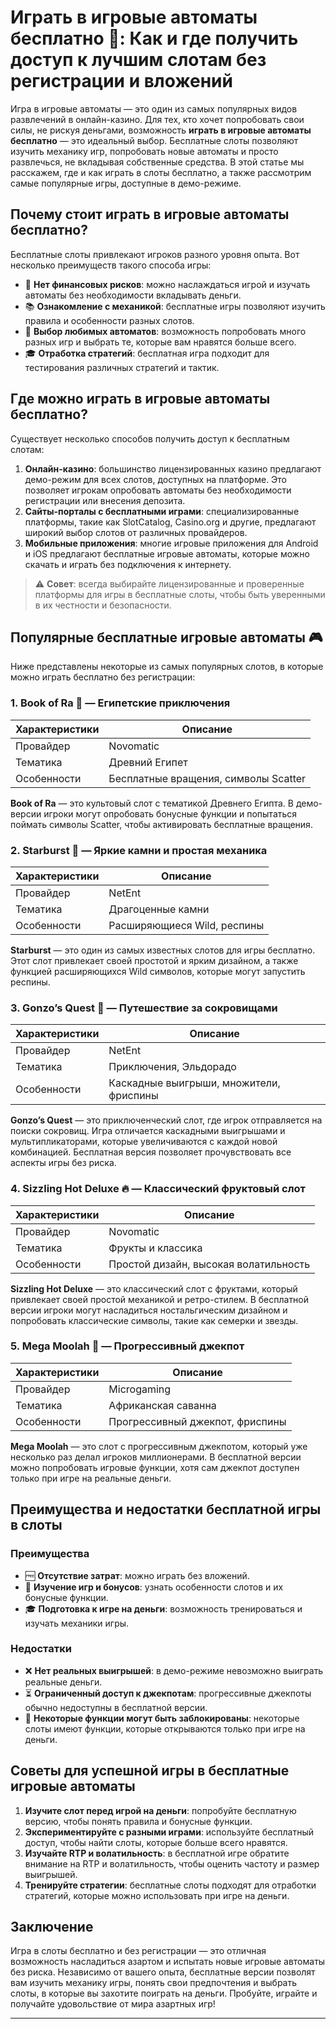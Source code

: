 # Играть в игровые автоматы бесплатно 🎰: Как и где получить доступ к лучшим слотам без регистрации и вложений

Игра в игровые автоматы — это один из самых популярных видов развлечений в онлайн-казино. Для тех, кто хочет попробовать свои силы, не рискуя деньгами, возможность **играть в игровые автоматы бесплатно** — это идеальный выбор. Бесплатные слоты позволяют изучить механику игр, попробовать новые автоматы и просто развлечься, не вкладывая собственные средства. В этой статье мы расскажем, где и как играть в слоты бесплатно, а также рассмотрим самые популярные игры, доступные в демо-режиме.

## Почему стоит играть в игровые автоматы бесплатно?

Бесплатные слоты привлекают игроков разного уровня опыта. Вот несколько преимуществ такого способа игры:

- 🎲 **Нет финансовых рисков**: можно наслаждаться игрой и изучать автоматы без необходимости вкладывать деньги.
- 📚 **Ознакомление с механикой**: бесплатные игры позволяют изучить правила и особенности разных слотов.
- 🔄 **Выбор любимых автоматов**: возможность попробовать много разных игр и выбрать те, которые вам нравятся больше всего.
- 🎓 **Отработка стратегий**: бесплатная игра подходит для тестирования различных стратегий и тактик.

## Где можно играть в игровые автоматы бесплатно?

Существует несколько способов получить доступ к бесплатным слотам:

1. **Онлайн-казино**: большинство лицензированных казино предлагают демо-режим для всех слотов, доступных на платформе. Это позволяет игрокам опробовать автоматы без необходимости регистрации или внесения депозита.
2. **Сайты-порталы с бесплатными играми**: специализированные платформы, такие как SlotCatalog, Casino.org и другие, предлагают широкий выбор слотов от различных провайдеров.
3. **Мобильные приложения**: многие игровые приложения для Android и iOS предлагают бесплатные игровые автоматы, которые можно скачать и играть без подключения к интернету.

> ⚠️ **Совет**: всегда выбирайте лицензированные и проверенные платформы для игры в бесплатные слоты, чтобы быть уверенными в их честности и безопасности.

## Популярные бесплатные игровые автоматы 🎮

Ниже представлены некоторые из самых популярных слотов, в которые можно играть бесплатно без регистрации:

### 1. **Book of Ra** 📖 — Египетские приключения

| Характеристики      | Описание                                   |
|---------------------|--------------------------------------------|
| Провайдер           | Novomatic                                 |
| Тематика            | Древний Египет                            |
| Особенности         | Бесплатные вращения, символы Scatter       |

**Book of Ra** — это культовый слот с тематикой Древнего Египта. В демо-версии игроки могут опробовать бонусные функции и попытаться поймать символы Scatter, чтобы активировать бесплатные вращения.

### 2. **Starburst** 🌌 — Яркие камни и простая механика

| Характеристики      | Описание                                   |
|---------------------|--------------------------------------------|
| Провайдер           | NetEnt                                     |
| Тематика            | Драгоценные камни                          |
| Особенности         | Расширяющиеся Wild, респины               |

**Starburst** — это один из самых известных слотов для игры бесплатно. Этот слот привлекает своей простотой и ярким дизайном, а также функцией расширяющихся Wild символов, которые могут запустить респины.

### 3. **Gonzo’s Quest** 🗿 — Путешествие за сокровищами

| Характеристики      | Описание                                   |
|---------------------|--------------------------------------------|
| Провайдер           | NetEnt                                     |
| Тематика            | Приключения, Эльдорадо                    |
| Особенности         | Каскадные выигрыши, множители, фриспины   |

**Gonzo’s Quest** — это приключенческий слот, где игрок отправляется на поиски сокровищ. Игра отличается каскадными выигрышами и мультипликаторами, которые увеличиваются с каждой новой комбинацией. Бесплатная версия позволяет прочувствовать все аспекты игры без риска.

### 4. **Sizzling Hot Deluxe** 🔥 — Классический фруктовый слот

| Характеристики      | Описание                                   |
|---------------------|--------------------------------------------|
| Провайдер           | Novomatic                                 |
| Тематика            | Фрукты и классика                         |
| Особенности         | Простой дизайн, высокая волатильность     |

**Sizzling Hot Deluxe** — это классический слот с фруктами, который привлекает своей простой механикой и ретро-стилем. В бесплатной версии игроки могут насладиться ностальгическим дизайном и попробовать классические символы, такие как семерки и звезды.

### 5. **Mega Moolah** 🦁 — Прогрессивный джекпот

| Характеристики      | Описание                                   |
|---------------------|--------------------------------------------|
| Провайдер           | Microgaming                               |
| Тематика            | Африканская саванна                       |
| Особенности         | Прогрессивный джекпот, фриспины           |

**Mega Moolah** — это слот с прогрессивным джекпотом, который уже несколько раз делал игроков миллионерами. В бесплатной версии можно попробовать игровые функции, хотя сам джекпот доступен только при игре на реальные деньги.

## Преимущества и недостатки бесплатной игры в слоты

### Преимущества

- 🆓 **Отсутствие затрат**: можно играть без вложений.
- 💸 **Изучение игр и бонусов**: узнать особенности слотов и их бонусные функции.
- 🎓 **Подготовка к игре на деньги**: возможность тренироваться и изучать механики игры.

### Недостатки

- ❌ **Нет реальных выигрышей**: в демо-режиме невозможно выиграть реальные деньги.
- ⏳ **Ограниченный доступ к джекпотам**: прогрессивные джекпоты обычно недоступны в бесплатной версии.
- 🔐 **Некоторые функции могут быть заблокированы**: некоторые слоты имеют функции, которые открываются только при игре на деньги.

## Советы для успешной игры в бесплатные игровые автоматы

1. **Изучите слот перед игрой на деньги**: попробуйте бесплатную версию, чтобы понять правила и бонусные функции.
2. **Экспериментируйте с разными играми**: используйте бесплатный доступ, чтобы найти слоты, которые больше всего нравятся.
3. **Изучайте RTP и волатильность**: в бесплатной игре обратите внимание на RTP и волатильность, чтобы оценить частоту и размер выигрышей.
4. **Тренируйте стратегии**: бесплатные слоты подходят для отработки стратегий, которые можно использовать при игре на деньги.

## Заключение

Игра в слоты бесплатно и без регистрации — это отличная возможность насладиться азартом и испытать новые игровые автоматы без риска. Независимо от вашего опыта, бесплатные версии позволят вам изучить механику игры, понять свои предпочтения и выбрать слоты, в которые вы захотите поиграть на деньги. Пробуйте, играйте и получайте удовольствие от мира азартных игр!

---

